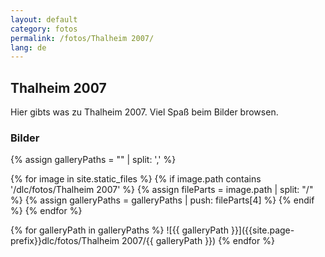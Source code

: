 ```yaml
---
layout: default
category: fotos
permalink: /fotos/Thalheim 2007/
lang: de
---
```


## Thalheim 2007

Hier gibts was zu Thalheim 2007. Viel Spaß beim Bilder browsen.

### Bilder
{% assign galleryPaths = "" | split: ',' %}

{% for image in site.static_files %}
{% if image.path contains '/dlc/fotos/Thalheim 2007' %}
        {% assign fileParts = image.path | split: "/" %}
        {% assign galleryPaths = galleryPaths | push: fileParts[4] %}
{% endif %}
{% endfor %}

{% for galleryPath in galleryPaths %}
![{{ galleryPath }}]({{site.page-prefix}}dlc/fotos/Thalheim 2007/{{ galleryPath }})
{% endfor %}
